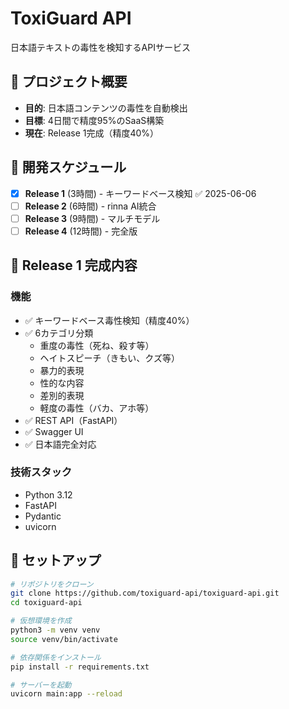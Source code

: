 # ToxiGuard API

日本語テキストの毒性を検知するAPIサービス

## 🚀 プロジェクト概要

- **目的**: 日本語コンテンツの毒性を自動検出
- **目標**: 4日間で精度95%のSaaS構築
- **現在**: Release 1完成（精度40%）

## 📅 開発スケジュール

- [x] **Release 1** (3時間) - キーワードベース検知 ✅ 2025-06-06
- [ ] **Release 2** (6時間) - rinna AI統合
- [ ] **Release 3** (9時間) - マルチモデル
- [ ] **Release 4** (12時間) - 完全版

## 🎉 Release 1 完成内容

### 機能
- ✅ キーワードベース毒性検知（精度40%）
- ✅ 6カテゴリ分類
  - 重度の毒性（死ね、殺す等）
  - ヘイトスピーチ（きもい、クズ等）
  - 暴力的表現
  - 性的な内容
  - 差別的表現
  - 軽度の毒性（バカ、アホ等）
- ✅ REST API（FastAPI）
- ✅ Swagger UI
- ✅ 日本語完全対応

### 技術スタック
- Python 3.12
- FastAPI
- Pydantic
- uvicorn

## 🔧 セットアップ

```bash
# リポジトリをクローン
git clone https://github.com/toxiguard-api/toxiguard-api.git
cd toxiguard-api

# 仮想環境を作成
python3 -m venv venv
source venv/bin/activate

# 依存関係をインストール
pip install -r requirements.txt

# サーバーを起動
uvicorn main:app --reload
